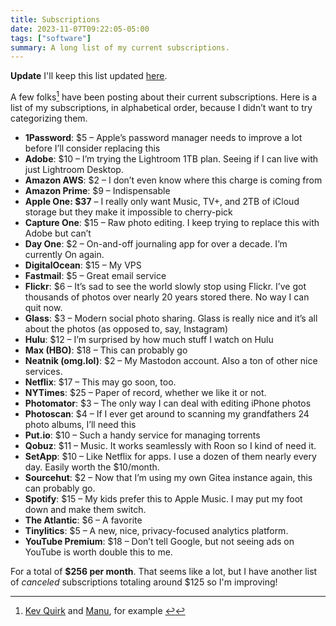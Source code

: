 ```yaml
---
title: Subscriptions
date: 2023-11-07T09:22:05-05:00
tags: ["software"]
summary: A long list of my current subscriptions.
---
```


**Update** I'll keep this list updated [here](/subscriptions).

A few folks[^1] have been posting about their current subscriptions. Here is a list of my subscriptions, in alphabetical order, because I didn’t want to try categorizing them.

*   **1Password**: $5 – Apple’s password manager needs to improve a lot before I’ll consider replacing this
*   **Adobe**: $10 – I’m trying the Lightroom 1TB plan. Seeing if I can live with just Lightroom Desktop.
*   **Amazon AWS**: $2 – I don’t even know where this charge is coming from
*   **Amazon Prime**: $9 – Indispensable
*   **Apple One: $37** – I really only want Music, TV+, and 2TB of iCloud storage but they make it impossible to cherry-pick
*   **Capture One**: $15 – Raw photo editing. I keep trying to replace this with Adobe but can’t
*   **Day One**: $2 – On-and-off journaling app for over a decade. I’m currently On again.
*   **DigitalOcean**: $15 – My VPS
*   **Fastmail**: $5 – Great email service
*   **Flickr**: $6 – It’s sad to see the world slowly stop using Flickr. I’ve got thousands of photos over nearly 20 years stored there. No way I can quit now.
*   **Glass**: $3 – Modern social photo sharing. Glass is really nice and it’s all about the photos (as opposed to, say, Instagram)
*   **Hulu**: $12 – I’m surprised by how much stuff I watch on Hulu
*   **Max (HBO)**: $18 – This can probably go
*   **Neatnik (omg.lol)**: $2 – My Mastodon account. Also a ton of other nice services.
*   **Netflix**: $17 – This may go soon, too.
*   **NYTimes**: $25 – Paper of record, whether we like it or not.
*   **Photomator**: $3 – The only way I can deal with editing iPhone photos
*   **Photoscan**: $4 – If I ever get around to scanning my grandfathers 24 photo albums, I’ll need this
*   **Put.io**: $10 – Such a handy service for managing torrents
*   **Qobuz**: $11 – Music. It works seamlessly with Roon so I kind of need it.
*   **SetApp**: $10 – Like Netflix for apps. I use a dozen of them nearly every day. Easily worth the $10/month.
*   **Sourcehut**: $2 – Now that I’m using my own Gitea instance again, this can probably go.
*   **Spotify**: $15 – My kids prefer this to Apple Music. I may put my foot down and make them switch.
*   **The Atlantic**: $6 – A favorite
*   **Tinylitics**: $5 – A new, nice, privacy-focused analytics platform.
*   **YouTube Premium**: $18 – Don’t tell Google, but not seeing ads on YouTube is worth double this to me.

For a total of **$256 per month**. That seems like a lot, but I have another list of _canceled_ subscriptions totaling around $125 so I'm improving!


[^1]:  [Kev Quirk](https://kevquirk.com/on-subscriptions) and [Manu](https://manuelmoreale.com/on-subscriptions), for example [↩︎](https://rudimentarylathe.org/2023/11/subscriptions/#b4f25d54-0f78-4548-b8d3-ad77b2d53d84-link)

